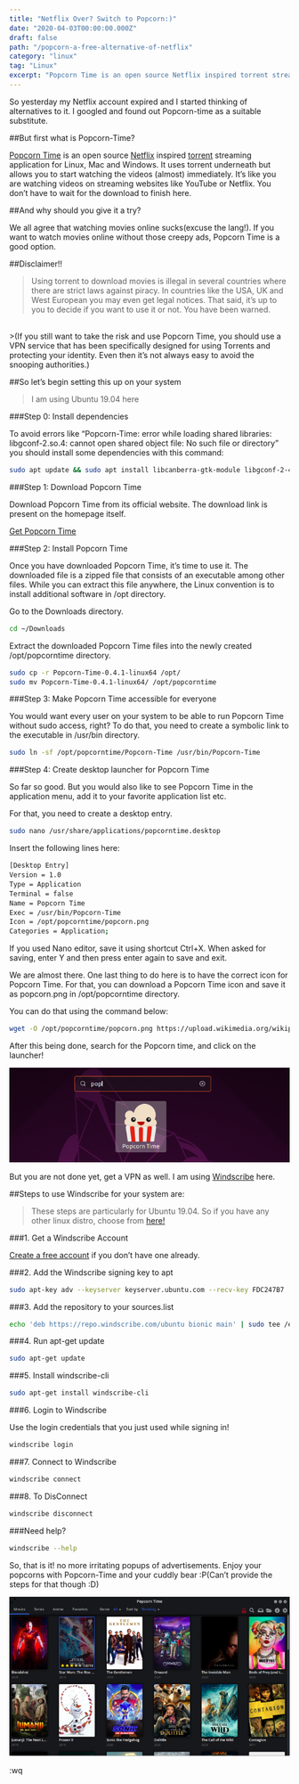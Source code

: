 ```yaml
---
title: "Netflix Over? Switch to Popcorn:)"
date: "2020-04-03T00:00:00.000Z"
draft: false
path: "/popcorn-a-free-alternative-of-netflix"
category: "linux"
tag: "Linux"
excerpt: "Popcorn Time is an open source Netflix inspired torrent streaming application for Linux, Mac and Windows. It uses torrent underneath but allows you to start watching the videos (almost) immediately. It’s like you are watching videos on streaming websites like YouTube or Netflix. You don’t have to wait for the download to finish here."
---
```


So yesterday my Netflix account expired and I started thinking of alternatives to it. I googled and found out Popcorn-time as a suitable substitute.


##But first what is Popcorn-Time?

[Popcorn Time](https://popcorntime.app/) is an open source [Netflix](https://www.netflix.com/in/) inspired [torrent](https://en.wikipedia.org/wiki/Torrent_file) streaming application for Linux, Mac and Windows. It uses torrent underneath but allows you to start watching the videos (almost) immediately. It’s like you are watching videos on streaming websites like YouTube or Netflix. You don’t have to wait for the download to finish here.

##And why should you give it a try?

We all agree that watching movies online sucks(excuse the lang!). If you want to watch movies online without those creepy ads, Popcorn Time is a good option.


##Disclaimer!!

>    Using torrent to download movies is illegal in several countries where there are strict laws against piracy. In countries like the USA, UK and West European you may even get legal notices. That said, it’s up to you to decide if you want to use it or not. You have been warned.
<br>
>(If you still want to take the risk and use Popcorn Time, you should use a VPN service that has been specifically designed for using Torrents and protecting your identity. Even then it’s not always easy to avoid the snooping authorities.)


##So let’s begin setting this up on your system

>I am using Ubuntu 19.04 here

###Step 0: Install dependencies

To avoid errors like “Popcorn-Time: error while loading shared libraries: libgconf-2.so.4: cannot open shared object file: No such file or directory” you should install some dependencies with this command:

```bash
sudo apt update && sudo apt install libcanberra-gtk-module libgconf-2-4
```

###Step 1: Download Popcorn Time

Download Popcorn Time from its official website. The download link is present on the homepage itself.

[Get Popcorn Time](https://popcorntime.app/)


###Step 2: Install Popcorn Time

Once you have downloaded Popcorn Time, it’s time to use it. The downloaded file is a zipped file that consists of an executable among other files. While you can extract this file anywhere, the Linux convention is to install additional software in /opt directory.

Go to the Downloads directory.

```bash
cd ~/Downloads
``` 

Extract the downloaded Popcorn Time files into the newly created /opt/popcorntime directory.

```bash
sudo cp -r Popcorn-Time-0.4.1-linux64 /opt/
sudo mv Popcorn-Time-0.4.1-linux64/ /opt/popcorntime
``` 


###Step 3: Make Popcorn Time accessible for everyone

You would want every user on your system to be able to run Popcorn Time without sudo access, right? To do that, you need to create a symbolic link to the executable in /usr/bin directory.

```bash
sudo ln -sf /opt/popcorntime/Popcorn-Time /usr/bin/Popcorn-Time 
```


###Step 4: Create desktop launcher for Popcorn Time

So far so good. But you would also like to see Popcorn Time in the application menu, add it to your favorite application list etc.

For that, you need to create a desktop entry.

```bash
sudo nano /usr/share/applications/popcorntime.desktop
```

Insert the following lines here:

```bash
[Desktop Entry]
Version = 1.0
Type = Application
Terminal = false
Name = Popcorn Time
Exec = /usr/bin/Popcorn-Time
Icon = /opt/popcorntime/popcorn.png
Categories = Application;
```

If you used Nano editor, save it using shortcut Ctrl+X. When asked for saving, enter Y and then press enter again to save and exit.

We are almost there. One last thing to do here is to have the correct icon for Popcorn Time. For that, you can download a Popcorn Time icon and save it as popcorn.png in /opt/popcorntime directory.

You can do that using the command below:

```bash
wget -O /opt/popcorntime/popcorn.png https://upload.wikimedia.org/wikipedia/commons/d/df/Pctlogo.png
```

After this being done, search for the Popcorn time, and click on the launcher!

![you gotch me!](./netflix.png)

But you are not done yet, get a VPN as well. I am using [Windscribe](https://windscribe.com/) here.


##Steps to use Windscribe for your system are:

>These steps are particularly for Ubuntu 19.04. So if you have any other linux distro, choose from [here!](https://windscribe.com/guides/linux#how-to)


###1. Get a Windscribe Account

[Create a free account](https://windscribe.com/signup) if you don’t have one already.


###2. Add the Windscribe signing key to apt

```bash
sudo apt-key adv --keyserver keyserver.ubuntu.com --recv-key FDC247B7
```


###3. Add the repository to your sources.list

```bash
echo 'deb https://repo.windscribe.com/ubuntu bionic main' | sudo tee /etc/apt/sources.list.d/windscribe-repo.list
```


###4. Run apt-get update

```bash
sudo apt-get update
```


###5. Install windscribe-cli

```bash
sudo apt-get install windscribe-cli
```


###6. Login to Windscribe

Use the login credentials that you just used while signing in!

```bash
windscribe login
```


###7. Connect to Windscribe

```bash
windscribe connect
```


###8. To DisConnect

```bash
windscribe disconnect
```


###Need help?

```bash
windscribe --help
```

So, that is it! no more irritating popups of advertisements. Enjoy your popcorns with Popcorn-Time and your cuddly bear :P(Can’t provide the steps for that though :D)

![layout](./netflix1.png)

:wq

<!--<span style="background-color: #70C80F"> -->
<!-- 

```bash

```
 -->